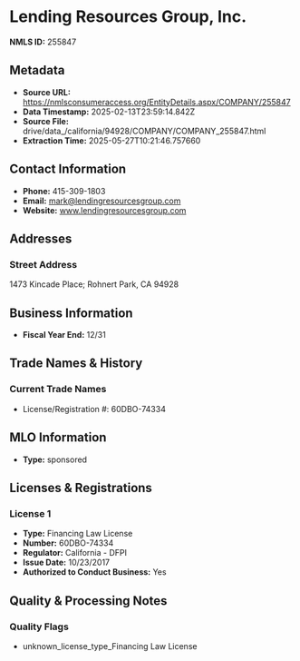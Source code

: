 # Lending Resources Group, Inc.

**NMLS ID:** 255847

## Metadata
- **Source URL:** https://nmlsconsumeraccess.org/EntityDetails.aspx/COMPANY/255847
- **Data Timestamp:** 2025-02-13T23:59:14.842Z
- **Source File:** drive/data_/california/94928/COMPANY/COMPANY_255847.html
- **Extraction Time:** 2025-05-27T10:21:46.757660

## Contact Information
- **Phone:** 415-309-1803
- **Email:** mark@lendingresourcesgroup.com
- **Website:** www.lendingresourcesgroup.com

## Addresses
### Street Address
1473 Kincade Place; Rohnert Park, CA 94928

## Business Information
- **Fiscal Year End:** 12/31

## Trade Names & History
### Current Trade Names
- License/Registration #: 60DBO-74334

## MLO Information
- **Type:** sponsored

## Licenses & Registrations

### License 1
- **Type:** Financing Law License
- **Number:** 60DBO-74334
- **Regulator:** California - DFPI
- **Issue Date:** 10/23/2017
- **Authorized to Conduct Business:** Yes

## Quality & Processing Notes
### Quality Flags
- unknown_license_type_Financing Law License

